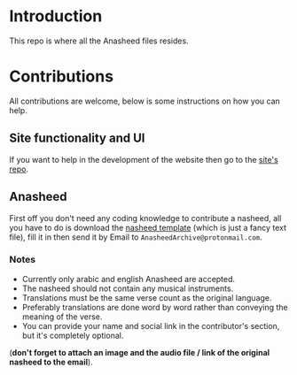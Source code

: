 # Introduction

This repo is where all the Anasheed files resides.

# Contributions

All contributions are welcome, below is some instructions on how you can help.

## Site functionality and UI

If you want to help in the development of the website then go to the [site's repo](https://github.com/AnasheedArchive/Site).

## Anasheed

First off you don't need any coding knowledge to contribute a nasheed, all you have to do is download the [nasheed template](./template.md) (which is just a fancy text file), fill it in then send it by Email to `AnasheedArchive@protonmail.com`.

### Notes

- Currently only arabic and english Anasheed are accepted.
- The nasheed should not contain any musical instruments.
- Translations must be the same verse count as the original language.
- Preferably translations are done word by word rather than conveying the meaning of the verse.
- You can provide your name and social link in the contributor's section, but it's completely optional.

(**don't forget to attach an image and the audio file / link of the original nasheed to the email**).

